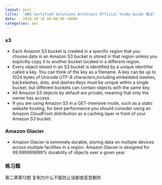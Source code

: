 ```yaml
---
layout: post
title:  "AWS Certified Solutions Architect Official Study Guide 笔记"
date:   2018-10-16 00:00:00 +0000
categories: aws
---
```


### s3

 - Each Amazon S3 bucket is created in a specific region that you choose.data in an Amazon S3 bucket is stored in that region unless you explicitly copy it to another bucket located in a different region.
 - Every object stored in an S3 bucket is identified by a unique identifier called a key. You can think of the key as a filename. A key can be up to 1024 bytes of Unicode UTF-8 characters,including embedded slashes, backslashes, dots, and dashes.Keys must be unique within a single bucket, but different buckets can contain objects with the same key.
 - All Amazon S3 objects by default are private, meaning that only the owner has access.
 - If you are using Amazon S3 in a GET-intensive mode, such as a static website hosting, for best performance you should consider using an Amazon CloudFront distribution as a caching layer in front of your Amazon S3 bucket.

### Amazon Glacier

 - Amazon Glacier is extremely durable, storing data on multiple devices across multiple facilities in a region. Amazon Glacier is designed for 99.999999999% durability of objects over a given year.


### 练习题
第二章第12题
复制为什么不能防止误删或恶意删除



